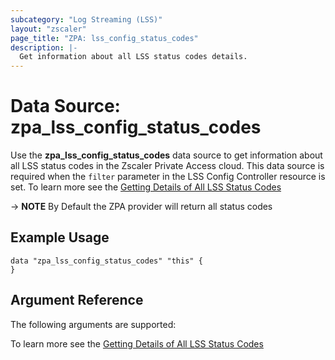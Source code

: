 ```yaml
---
subcategory: "Log Streaming (LSS)"
layout: "zscaler"
page_title: "ZPA: lss_config_status_codes"
description: |-
  Get information about all LSS status codes details.
---
```


# Data Source: zpa_lss_config_status_codes

Use the **zpa_lss_config_status_codes** data source to get information about all LSS status codes in the Zscaler Private Access cloud. This data source is required when the `filter` parameter in the LSS Config Controller resource is set. To learn more see the [Getting Details of All LSS Status Codes](https://help.zscaler.com/zpa/log-streaming-service-configuration-use-cases#GettingLSSStatusCodes)

-> **NOTE** By Default the ZPA provider will return all status codes

## Example Usage

```hcl
data "zpa_lss_config_status_codes" "this" {
}
```

## Argument Reference

The following arguments are supported:

To learn more see the [Getting Details of All LSS Status Codes](https://help.zscaler.com/zpa/log-streaming-service-configuration-use-cases#GettingLSSStatusCodes)
